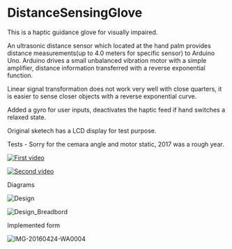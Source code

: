# DistanceSensingGlove
This is a haptic guidance glove for visually impaired.

An ultrasonic distance sensor which located at the hand palm provides distance measurements(up to 4.0 meters for specific sensor) to Arduino Uno. Arduino drives a small unbalanced vibration motor with a simple amplifier, distance information transferred with a reverse exponential function. 

Linear signal transformation does not work very well with close quarters, it is easier to sense closer objects with a reverse exponential curve.

Added a gyro for user inputs, deactivates the haptic feed if hand switches a relaxed state.

Original sketech has a LCD display for test purpose.

Tests - Sorry for the cemara angle and motor static, 2017 was a rough year.

[![First video](https://img.youtube.com/vi/JeSxJKtVPUc/0.jpg)](https://www.youtube.com/watch?v=JeSxJKtVPUc)

[![Second video](https://img.youtube.com/vi/OgBKlKTL4fs/0.jpg)](https://www.youtube.com/watch?v=OgBKlKTL4fs)



Diagrams

![Design](https://user-images.githubusercontent.com/28985966/126775627-03e1be77-84a2-4d69-a419-081964331378.png)

![Design_Breadbord](https://user-images.githubusercontent.com/28985966/126777317-b487df19-46eb-4d40-8bfc-4f9b605bd120.png)


Implemented form

![IMG-20160424-WA0004](https://user-images.githubusercontent.com/28985966/126776200-33cff45a-42f3-4475-9dd0-4d15587f7b87.jpeg)
